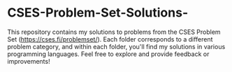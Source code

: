 # CSES-Problem-Set-Solutions-
This repository contains my solutions to problems from the CSES Problem Set (https://cses.fi/problemset/). 
Each folder corresponds to a different problem category, and within each folder, you'll find my solutions in various programming languages. 
Feel free to explore and provide feedback or improvements!
